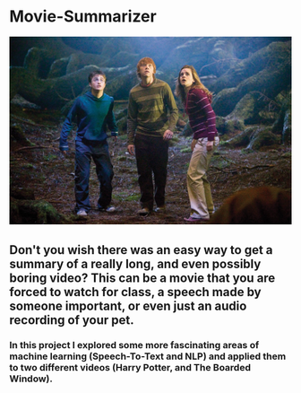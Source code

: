 # Movie-Summarizer


  
 ![Emma](https://github.com/Shaier/Movie-Summarizer/blob/master/emma-watson-08.jpg) 
 
  ## Don't you wish there was an easy way to get a summary of a really long, and even possibly boring video? This can be a movie that you are forced to watch for class, a speech made by someone important, or even just an audio recording of your pet.
  
### In this project I explored some more fascinating areas of machine learning (Speech-To-Text and NLP) and applied them to two different videos (Harry Potter, and The Boarded Window).
 
